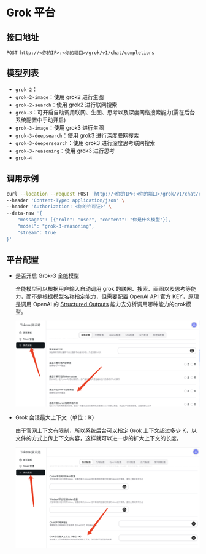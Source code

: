 # Grok 平台

## 接口地址

```curl
POST http://<你的IP>:<你的端口>/grok/v1/chat/completions
```

## 模型列表

- `grok-2`：
- `grok-2-image`：使用 grok2 进行生图
- `grok-2-search`：使用 grok2 进行联网搜索
- `grok-3`：可开启自动调用联网、生图、思考以及深度网络搜索能力(需在后台系统配置中手动开启)
- `grok-3-image`：使用 grok3 进行生图
- `grok-3-deepsearch`：使用 grok3 进行深度联网搜索
- `grok-3-deepersearch`：使用 grok3 进行深度思考联网搜索
- `grok-3-reasoning`：使用 grok3 进行思考
- `grok-4`

## 调用示例

```bash
curl --location --request POST 'http://<你的IP>:<你的端口>/grok/v1/chat/completions' \
--header 'Content-Type: application/json' \
--header 'Authorization: <你的许可证>' \
--data-raw '{
    "messages": [{"role": "user", "content": "你是什么模型"}],
    "model": "grok-3-reasoning",
    "stream": true
}'
```

## 平台配置

- 是否开启 Grok-3 全能模型

  全能模型可以根据用户输入自动调用 grok 的联网、搜索、画图以及思考等能力，而不是根据模型名称指定能力，但需要配置 OpenAI API 官方 KEY，原理是调用 OpenAI 的 [Structured Outputs](https://platform.openai.com/docs/guides/structured-outputs?api-mode=chat) 能力去分析调用哪种能力的grok模型。

  ![3711744442607_.pic.jpg](/3711744442607_.pic.jpg)

- Grok 会话最大上下文（单位：K）

  由于官网上下文有限制，所以系统后台可以指定 Grok 上下文超过多少 K，以文件的方式上传上下文内容，这样就可以进一步的扩大上下文的长度。

  ![3721744442804_.pic.jpg](/3721744442804_.pic.jpg)
